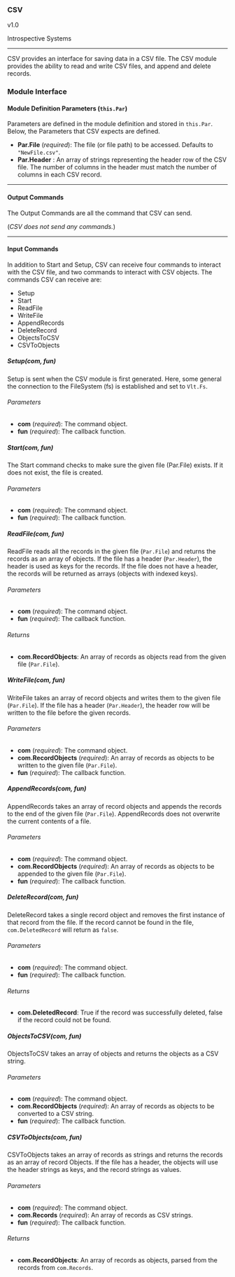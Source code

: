 ### CSV

v1.0

Introspective Systems

---

CSV provides an interface for saving data in a CSV file. The CSV module
provides the ability to read and write CSV files, and append and delete
records.


### Module Interface

#### Module Definition Parameters (`this.Par`)

Parameters are defined in the module definition and stored in `this.Par`.
Below, the Parameters that CSV expects are defined.

- **Par.File** (*required*): The file (or file path) to be accessed.
                                Defaults to `"NewFile.csv"`.
- **Par.Header** : An array of strings representing the header row of
                    the CSV file. The number of columns in the header
                    must match the number of columns in each CSV record.

---

#### Output Commands
The Output Commands are all the command that CSV can send.

(*CSV does not send any commands.*)


---

#### Input Commands
In addition to Start and Setup, CSV can receive four commands to
interact with the CSV file, and two commands to interact with CSV
objects. The commands CSV can receive are:
- Setup
- Start
- ReadFile
- WriteFile
- AppendRecords
- DeleteRecord
- ObjectsToCSV
- CSVToObjects

##### Setup(com, fun)
Setup is sent when the CSV module is first generated. Here, some general
the connection to the FileSystem (fs) is established and set to `Vlt.Fs`.

###### Parameters
- **com** (*required*): The command object.
- **fun** (*required*): The callback function.


##### Start(com, fun)
The Start command checks to make sure the given file (Par.File) exists. If it
does not exist, the file is created.

###### Parameters
- **com** (*required*): The command object.
- **fun** (*required*): The callback function.


##### ReadFile(com, fun)
ReadFile reads all the records in the given file (`Par.File`) and returns
the records as an array of objects. If the file has a header (`Par.Header`),
the header is used as keys for the records. If the file does not have a header,
the records will be returned as arrays (objects with indexed keys).

###### Parameters
- **com** (*required*): The command object.
- **fun** (*required*): The callback function.

###### Returns
- **com.RecordObjects**: An array of records as objects read from the
                            given file (`Par.File`).


##### WriteFile(com, fun)
WriteFile takes an array of record objects and writes them to the given
file (`Par.File`). If the file has a header (`Par.Header`), the header row
will be written to the file before the given records.

###### Parameters
- **com** (*required*): The command object.
- **com.RecordObjects** (*required*): An array of records as objects to be written to the
                            given file (`Par.File`).
- **fun** (*required*): The callback function.


##### AppendRecords(com, fun)
AppendRecords takes an array of record objects and appends the records
to the end of the given file (`Par.File`). AppendRecords does not overwrite
the current contents of a file.

###### Parameters
- **com** (*required*): The command object.
- **com.RecordObjects** (*required*): An array of records as objects to be appended to the
                            given file (`Par.File`).
- **fun** (*required*): The callback function.


##### DeleteRecord(com, fun)
DeleteRecord takes a single record object and removes the first instance
of that record from the file. If the record cannot be found in the file,
`com.DeletedRecord` will return as `false`.

###### Parameters
- **com** (*required*): The command object.
- **fun** (*required*): The callback function.

###### Returns
- **com.DeletedRecord**: True if the record was successfully deleted,
                            false if the record could not be found.


##### ObjectsToCSV(com, fun)
ObjectsToCSV takes an array of objects and returns the objects as a CSV
string.

###### Parameters
- **com** (*required*): The command object.
- **com.RecordObjects** (*required*): An array of records as objects to
                                        be converted to a CSV string.
- **fun** (*required*): The callback function.


##### CSVToObjects(com, fun)
CSVToObjects takes an array of records as strings and returns the records
as an array of record Objects. If the file has a header, the objects will
use the header strings as keys, and the record strings as values.

###### Parameters
- **com** (*required*):             The command object.
- **com.Records** (*required*):	    An array of records as CSV strings.
- **fun** (*required*):             The callback function.

###### Returns
- **com.RecordObjects**:    An array of records as objects, parsed from the
                            records from `com.Records`.
